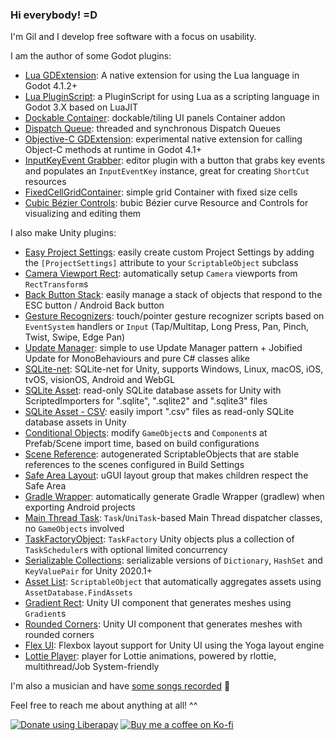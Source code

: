 ### Hi everybody! =D
I'm Gil and I develop free software with a focus on usability.

I am the author of some Godot plugins:
- [Lua GDExtension](https://github.com/gilzoide/lua-gdextension): A native extension for using the Lua language in Godot 4.1.2+
- [Lua PluginScript](https://github.com/gilzoide/godot-lua-pluginscript): a PluginScript for using Lua as a scripting language in Godot 3.X based on LuaJIT
- [Dockable Container](https://github.com/gilzoide/godot-dockable-container): dockable/tiling UI panels Container addon
- [Dispatch Queue](https://github.com/gilzoide/godot-dispatch-queue): threaded and synchronous Dispatch Queues
- [Objective-C GDExtension](https://github.com/gilzoide/objectivec-gdextension): experimental native extension for calling Object-C methods at runtime in Godot 4.1+
- [InputKeyEvent Grabber](https://github.com/gilzoide/godot-input-key-event-grabber): editor plugin with a button that grabs key events and populates an `InputEventKey` instance, great for creating `ShortCut` resources
- [FixedCellGridContainer](https://github.com/gilzoide/godot-fixed-cell-grid-container): simple grid Container with fixed size cells
- [Cubic Bézier Controls](https://github.com/gilzoide/godot-cubic-bezier-controls): bubic Bézier curve Resource and Controls for visualizing and editing them

I also make Unity plugins:
- [Easy Project Settings](https://github.com/gilzoide/unity-easy-project-settings): easily create custom Project Settings by adding the `[ProjectSettings]` attribute to your `ScriptableObject` subclass
- [Camera Viewport Rect](https://github.com/gilzoide/unity-camera-viewport-rect): automatically setup `Camera` viewports from `RectTransform`s
- [Back Button Stack](https://github.com/gilzoide/unity-back-button-stack): easily manage a stack of objects that respond to the ESC button / Android Back button
- [Gesture Recognizers](https://github.com/gilzoide/unity-gesture-recognizers): touch/pointer gesture recognizer scripts based on `EventSystem` handlers or `Input` (Tap/Multitap, Long Press, Pan, Pinch, Twist, Swipe, Edge Pan)
- [Update Manager](https://github.com/gilzoide/unity-update-manager): simple to use Update Manager pattern + Jobified Update for MonoBehaviours and pure C# classes alike
- [SQLite-net](https://github.com/gilzoide/unity-sqlite-net): SQLite-net for Unity, supports Windows, Linux, macOS, iOS, tvOS, visionOS, Android and WebGL
- [SQLite Asset](https://github.com/gilzoide/unity-sqlite-asset): read-only SQLite database assets for Unity with ScriptedImporters for ".sqlite", ".sqlite2" and ".sqlite3" files
- [SQLite Asset - CSV](https://github.com/gilzoide/unity-sqlite-asset-csv): easily import ".csv" files as read-only SQLite database assets in Unity
- [Conditional Objects](https://github.com/gilzoide/unity-conditional-objects): modify `GameObject`s and `Component`s at Prefab/Scene import time, based on build configurations
- [Scene Reference](https://github.com/gilzoide/unity-scene-reference): autogenerated ScriptableObjects that are stable references to the scenes configured in Build Settings
- [Safe Area Layout](https://github.com/gilzoide/unity-safe-area-layout): uGUI layout group that makes children respect the Safe Area
- [Gradle Wrapper](https://github.com/gilzoide/unity-gradle-wrapper): automatically generate Gradle Wrapper (gradlew) when exporting Android projects
- [Main Thread Task](https://github.com/gilzoide/unity-main-thread-task): `Task`/`UniTask`-based Main Thread dispatcher classes, no `GameObjects` involved
- [TaskFactoryObject](https://github.com/gilzoide/TaskFactoryObject): `TaskFactory` Unity objects plus a collection of `TaskScheduler`s with optional limited concurrency
- [Serializable Collections](https://github.com/gilzoide/unity-serializable-collections): serializable versions of `Dictionary`, `HashSet` and `KeyValuePair` for Unity 2020.1+
- [Asset List](https://github.com/gilzoide/AssetList): `ScriptableObject` that automatically aggregates assets using `AssetDatabase.FindAssets`
- [Gradient Rect](https://github.com/gilzoide/unity-gradient-rect): Unity UI component that generates meshes using `Gradient`s
- [Rounded Corners](https://github.com/gilzoide/unity-rounded-corners): Unity UI component that generates meshes with rounded corners
- [Flex UI](https://github.com/gilzoide/unity-flex-ui): Flexbox layout support for Unity UI using the Yoga layout engine
- [Lottie Player](https://github.com/gilzoide/unity-lottie-player): player for Lottie animations, powered by rlottie, multithread/Job System-friendly

I'm also a musician and have [some songs recorded](https://soundcloud.com/gilzoide/) 🎵

Feel free to reach me about anything at all! ^^

[![Donate using Liberapay](https://liberapay.com/assets/widgets/donate.svg)](https://liberapay.com/gilzoide/donate)
[![Buy me a coffee on Ko-fi](https://ko-fi.com/img/githubbutton_sm.svg)](https://ko-fi.com/O4O73OS4E)
